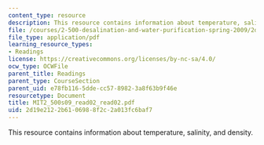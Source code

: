 ```yaml
---
content_type: resource
description: This resource contains information about temperature, salinity, and density.
file: /courses/2-500-desalination-and-water-purification-spring-2009/2d19e2122b6106988f2c2a013fc6baf7_MIT2_500s09_read02_read02.pdf
file_type: application/pdf
learning_resource_types:
- Readings
license: https://creativecommons.org/licenses/by-nc-sa/4.0/
ocw_type: OCWFile
parent_title: Readings
parent_type: CourseSection
parent_uid: e78fb116-5dde-cc57-8982-3a8f63b9f46e
resourcetype: Document
title: MIT2_500s09_read02_read02.pdf
uid: 2d19e212-2b61-0698-8f2c-2a013fc6baf7
---
```

This resource contains information about temperature, salinity, and density.